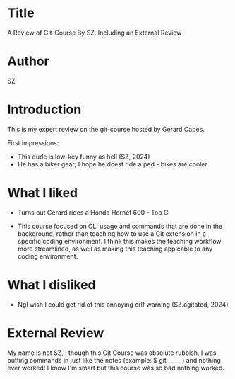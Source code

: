 # Title
A Review of Git-Course By SZ. Including an External Review


# Author
SZ

# Introduction
This is my expert review on the git-course hosted by Gerard Capes.

First impressions: 

- This dude is low-key funny as hell (SZ, 2024)
- He has a biker gear; I hope he doest ride a ped - bikes are cooler

# What I liked

- Turns out Gerard rides a Honda Hornet 600 - Top G

- This course focused on CLI usage and commands that are done in the background, rather than teaching how to use a Git extension in a specific coding environment. I think this makes the teaching workflow more streamlined, as well as making this teaching appicable to any coding environment.

# What I disliked

- Ngl wish I could get rid of this annoying crlf warning (SZ.agitated, 2024)


# External Review

My name is not SZ, I though this Git Course was absolute rubbish, I was putting commands in just like the notes (example: $ git _____) and nothing ever worked! I know I'm smart but this course was so bad nothing worked.